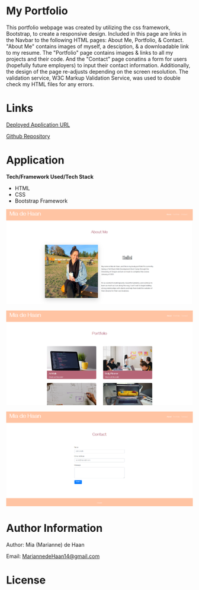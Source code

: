 # My Portfolio

This portfolio webpage was created by utilizing the css framework, Bootstrap, to create a responsive design. Included in this page are links in the Navbar to the following HTML pages: About Me, Portfolio, & Contact. "About Me" contains images of myself, a desciption, & a downloadable link to my resume. The "Portfolio" page contains images & links to all my projects and their code. And the "Contact" page conatins a form for users (hopefully future employers) to input their contact information. Additionally, the design of the page re-adjusts depending on the screen resolution. The validation service, W3C Markup Validation Service, was used to double check my HTML files for any errors. 

# Links

[Deployed Application URL](https://miadehaan.github.io/index.html)

[Github Repository](https://github.com/miadehaan/miadehaan.github.io)

# Application

**Tech/Framework Used/Tech Stack**

- HTML
- CSS
- Bootstrap Framework



![demo1](Assets_Images/demo1.PNG)

![demo2](Assets_Images/demo2.PNG)

![demo3](Assets_Images/demo3.PNG)



# Author Information

Author: Mia (Marianne) de Haan

Email: MariannedeHaan14@gmail.com

# License


